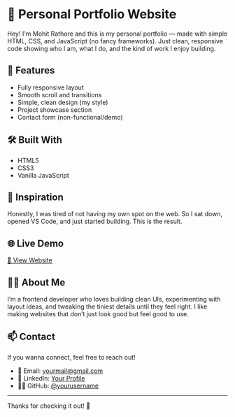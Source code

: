 # 💼 Personal Portfolio Website

Hey! I'm Mohit Rathore and this is my personal portfolio — made with simple HTML, CSS, and JavaScript (no fancy frameworks). Just clean, responsive code showing who I am, what I do, and the kind of work I enjoy building.

## 🚀 Features

- Fully responsive layout
- Smooth scroll and transitions
- Simple, clean design (my style)
- Project showcase section
- Contact form (non-functional/demo)

## 🛠️ Built With

- HTML5
- CSS3
- Vanilla JavaScript

## 🧠 Inspiration

Honestly, I was tired of not having my own spot on the web. So I sat down, opened VS Code, and just started building. This is the result.

## 🌐 Live Demo

[🔗 View Website](https://yourusername.github.io/your-repo-name)

## 🙋‍♂️ About Me

I’m a frontend developer who loves building clean UIs, experimenting with layout ideas, and tweaking the tiniest details until they feel right. I like making websites that don’t just look good but feel good to use.

## 📫 Contact

If you wanna connect, feel free to reach out!

- 📧 Email: yourmail@gmail.com  
- 🔗 LinkedIn: [Your Profile](https://linkedin.com/in/yourlink)  
- 🧑‍💻 GitHub: [@yourusername](https://github.com/yourusername)

---

Thanks for checking it out! 🙂
